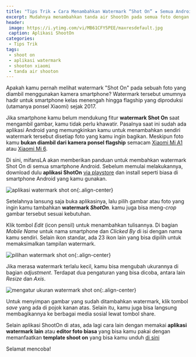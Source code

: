 ```yaml
---
title: "Tips Trik ★ Cara Menambahkan Watermark “Shot On” ★ Semua Android"
excerpt: Mudahnya menambahkan tanda air ShootOn pada semua foto dengan menggunakan aplikasi bisa untuk semua ponsel android.
header:
 image: https://i.ytimg.com/vi/MB61CFY5PEE/maxresdefault.jpg
 caption: Aplikasi ShootOn
categories:
 - Tips Trik
tags:
 - shoot on
 - aplikasi watermark
 - shooton xiaomi
 - tanda air shooton
---
```


Apakah kamu pernah melihat watermark "Shot On" pada sebuah foto yang diambil menggunakan kamera smartphone? Watermark tersebut umumnya hadir untuk smartphone kelas menengah hingga flagship yang diproduksi (utamanya ponsel Xiaomi) sejak 2017.

Jika smartphone kamu belum mendukung fitur **watermark Shot On** saat mengambil gambar, kamu tidak perlu khawatir. Pasalnya saat ini sudah ada aplikasi Android yang memungkinkan kamu untuk menambahkan sendiri watermark tersebut disetiap foto yang kamu ingin bagikan. Meskipun foto kamu **bukan diambil dari kamera ponsel flagship** semacam [Xiaomi Mi A1](/) atau [Xiaomi Mi 6](/).

Di sini, mifansLA akan memberikan panduan untuk membahkan watermark Shot On di semua smartphone Android. Sebelum memulai melakukannya, download dulu **aplikasi ShotOn** [via playstore](https://play.google.com/store/apps/details?id=droidtuts4you.com.shoton) dan install seperti biasa di smartphone Android yang kamu gunakan.

![aplikasi watermark shot on](https://i0.wp.com/www.droidlime.com/wp-content/uploads/2018/01/cara-menambahkaaaan-watermark-shot-on-di-semua-smartphone-1.jpg){:.align-center}

Setelahnya lansung saja buka aplikasinya, lalu pilih gambar atau foto yang ingin kamu tambahkan **watermark _ShotOn_**. kamu juga bisa meng-_crop_ gambar tersebut sesuai kebutuhan.

Klik tombol _Edit_ (icon pensil) untuk menambahkan tulisannya. Di bagian _Mobile Name_ untuk nama smartphone dan _Clicked By_ di isi dengan nama kamu sendiri. Selain ikon standar, ada 23 ikon lain yang bisa dipilih untuk memaksimalkan tampilan watermark.

![pilihan watermark shot on](https://i0.wp.com/www.droidlime.com/wp-content/uploads/2018/01/cara-menambahkan-watermark-shot-on-di-semua-smartphone-2.jpg){:.align-center}

Jika merasa watermark terlalu kecil, kamu bisa mengubah ukurannya di bagian _adjustment_. Terdapat dua pengaturan yang bisa dicoba, antara lain _Resize_ dan _Axis_.

![mengatur ukuran watermark shot on](https://i0.wp.com/www.droidlime.com/wp-content/uploads/2018/01/cara-menambahkan-watermark-shot-on-di-semua-smartphone-3.jpg){:.align-center}

Untuk menyimpan gambar yang sudah ditambahkan watermark, klik tombol _save_ yang ada di pojok kanan atas. Selain itu, kamu juga bisa langsung membagikannya ke berbagai media sosial lewat tombol share.

Selain aplikasi ShootOn di atas, ada lagi cara lain dengan memakai **aplikasi watermark lain** atau **editor foto biasa** yang bisa kamu pakai dengan memanfaatkan **template shoot on** yang bisa kamu unduh [di sini](/dl/any?dom=rapidtory.com&code=3EK8&name=Template&size=ShootOn)

Selamat mencoba!
